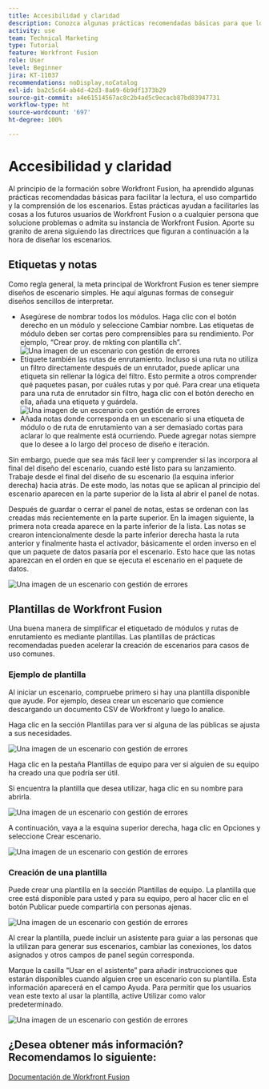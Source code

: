 ```yaml
---
title: Accesibilidad y claridad
description: Conozca algunas prácticas recomendadas básicas para que los escenarios sean fáciles de leer, compartir y comprender.
activity: use
team: Technical Marketing
type: Tutorial
feature: Workfront Fusion
role: User
level: Beginner
jira: KT-11037
recommendations: noDisplay,noCatalog
exl-id: ba2c5c64-ab4d-42d3-8a69-6b9df1373b29
source-git-commit: a4e61514567ac8c2b4ad5c9ecacb87bd83947731
workflow-type: ht
source-wordcount: '697'
ht-degree: 100%

---
```


# Accesibilidad y claridad

Al principio de la formación sobre Workfront Fusion, ha aprendido algunas prácticas recomendadas básicas para facilitar la lectura, el uso compartido y la comprensión de los escenarios. Estas prácticas ayudan a facilitarles las cosas a los futuros usuarios de Workfront Fusion o a cualquier persona que solucione problemas o admita su instancia de Workfront Fusion. Aporte su granito de arena siguiendo las directrices que figuran a continuación a la hora de diseñar los escenarios.

## Etiquetas y notas

Como regla general, la meta principal de Workfront Fusion es tener siempre diseños de escenario simples. He aquí algunas formas de conseguir diseños sencillos de interpretar.

* Asegúrese de nombrar todos los módulos. Haga clic con el botón derecho en un módulo y seleccione Cambiar nombre. Las etiquetas de módulo deben ser cortas pero comprensibles para su rendimiento. Por ejemplo, “Crear proy. de mkting con plantilla ch”.
  ![Una imagen de un escenario con gestión de errores](assets/design-optimization-and-testing-1.png)
* Etiquete también las rutas de enrutamiento. Incluso si una ruta no utiliza un filtro directamente después de un enrutador, puede aplicar una etiqueta sin rellenar la lógica del filtro. Esto permite a otros comprender qué paquetes pasan, por cuáles rutas y por qué. Para crear una etiqueta para una ruta de enrutador sin filtro, haga clic con el botón derecho en ella, añada una etiqueta y guárdela.
  ![Una imagen de un escenario con gestión de errores](assets/design-optimization-and-testing-2.png)
* Añada notas donde corresponda en un escenario si una etiqueta de módulo o de ruta de enrutamiento van a ser demasiado cortas para aclarar lo que realmente está ocurriendo. Puede agregar notas siempre que lo desee a lo largo del proceso de diseño e iteración.

Sin embargo, puede que sea más fácil leer y comprender si las incorpora al final del diseño del escenario, cuando esté listo para su lanzamiento. Trabaje desde el final del diseño de su escenario (la esquina inferior derecha) hacia atrás. De este modo, las notas que se aplican al principio del escenario aparecen en la parte superior de la lista al abrir el panel de notas.

Después de guardar o cerrar el panel de notas, estas se ordenan con las creadas más recientemente en la parte superior. En la imagen siguiente, la primera nota creada aparece en la parte inferior de la lista. Las notas se crearon intencionalmente desde la parte inferior derecha hasta la ruta anterior y finalmente hasta el activador, básicamente el orden inverso en el que un paquete de datos pasaría por el escenario. Esto hace que las notas aparezcan en el orden en que se ejecuta el escenario en el paquete de datos.

![Una imagen de un escenario con gestión de errores](assets/design-optimization-and-testing-3.png)

## Plantillas de Workfront Fusion

Una buena manera de simplificar el etiquetado de módulos y rutas de enrutamiento es mediante plantillas. Las plantillas de prácticas recomendadas pueden acelerar la creación de escenarios para casos de uso comunes.

### Ejemplo de plantilla

Al iniciar un escenario, compruebe primero si hay una plantilla disponible que ayude. Por ejemplo, desea crear un escenario que comience descargando un documento CSV de Workfront y luego lo analice.

Haga clic en la sección Plantillas para ver si alguna de las públicas se ajusta a sus necesidades.

![Una imagen de un escenario con gestión de errores](assets/design-optimization-and-testing-4.png)

Haga clic en la pestaña Plantillas de equipo para ver si alguien de su equipo ha creado una que podría ser útil.

Si encuentra la plantilla que desea utilizar, haga clic en su nombre para abrirla.

![Una imagen de un escenario con gestión de errores](assets/design-optimization-and-testing-5.png)

A continuación, vaya a la esquina superior derecha, haga clic en Opciones y seleccione Crear escenario.

![Una imagen de un escenario con gestión de errores](assets/design-optimization-and-testing-6.png)

### Creación de una plantilla

Puede crear una plantilla en la sección Plantillas de equipo. La plantilla que cree está disponible para usted y para su equipo, pero al hacer clic en el botón Publicar puede compartirla con personas ajenas.

![Una imagen de un escenario con gestión de errores](assets/design-optimization-and-testing-7.png)

Al crear la plantilla, puede incluir un asistente para guiar a las personas que la utilizan para generar sus escenarios, cambiar las conexiones, los datos asignados y otros campos de panel según corresponda.

Marque la casilla “Usar en el asistente” para añadir instrucciones que estarán disponibles cuando alguien cree un escenario con su plantilla. Esta información aparecerá en el campo Ayuda. Para permitir que los usuarios vean este texto al usar la plantilla, active Utilizar como valor predeterminado.

![Una imagen de un escenario con gestión de errores](assets/design-optimization-and-testing-8.png)

## ¿Desea obtener más información? Recomendamos lo siguiente:

[Documentación de Workfront Fusion](https://experienceleague.adobe.com/docs/workfront/using/adobe-workfront-fusion/workfront-fusion-2.html?lang=es)
